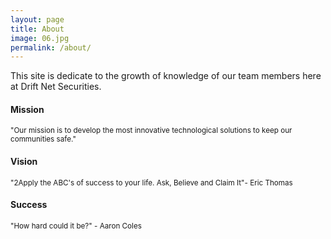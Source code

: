 ```yaml
---
layout: page
title: About
image: 06.jpg
permalink: /about/
---
```


This site is dedicate to the growth of knowledge of our team members here at Drift Net Securities.

#### Mission
<small>"Our mission is to develop the most innovative technological solutions to keep our communities safe." </small>

#### Vision
<small>"2Apply the ABC's of success to your life. Ask, Believe and Claim It"- Eric Thomas</small>

#### Success
<small>"How hard could it be?" - Aaron Coles </small>
